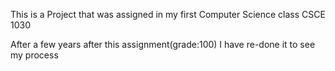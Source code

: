 This is a Project that was assigned in my first Computer Science class CSCE 1030

After a few years after this assignment(grade:100)
I have re-done it to see my process